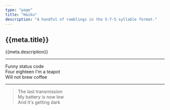 ```yaml
---
type: "page"
title: "Haiku"
description: "A handful of ramblings in the 5-7-5 syllable format."
---
```


## {{meta.title}}

{{meta.description}}

---

Funny status code\
Four eighteen I'm a teapot\
Will not brew coffee

---

> The last transmission\
> My battery is now low\
> And it's getting dark